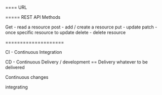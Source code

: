 



==== URL 




===== REST API Methods

Get - read a resource 
post - add / create a resource
put - update
patch - once specific resource to update
delete - delete resource



====================

CI - Continuous Integration

CD  -  Continuous Delivery / development == Delivery whatever to be delivered 

Continuous changes


integrating



